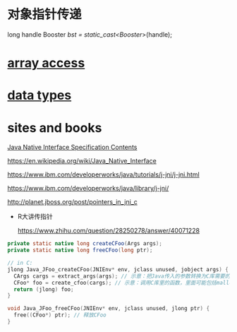 # 对象指针传递
long handle
Booster *bst = static_cast<Booster*>(handle);

# [array access](https://docs.oracle.com/javase/8/docs/technotes/guides/jni/spec/functions.html#GetPrimitiveArrayCritical_ReleasePrimitiveArrayCritical)


# [data types](https://docs.oracle.com/javase/8/docs/technotes/guides/jni/spec/types.html)
# sites and books
[Java Native Interface Specification Contents](https://docs.oracle.com/javase/8/docs/technotes/guides/jni/spec/jniTOC.html)

https://en.wikipedia.org/wiki/Java_Native_Interface

https://www.ibm.com/developerworks/java/tutorials/j-jni/j-jni.html

https://www.ibm.com/developerworks/java/library/j-jni/

http://planet.jboss.org/post/pointers_in_jni_c



- R大讲传指针

  https://www.zhihu.com/question/28250278/answer/40071228
```java
private static native long createCFoo(Args args);
private static native long freeCFoo(long ptr);
```

```c
// in C:
jlong Java_JFoo_createCFoo(JNIEnv* env, jclass unused, jobject args) {
  CArgs cargs = extract_args(args); // 示意：把Java传入的参数转换为C库需要的形式
  CFoo* foo = create_cfoo(cargs); // 示意：调用C库里的函数，里面可能包括malloc(sizeof(CFoo))调用
  return (jlong) foo;
}

void Java_JFoo_freeCFoo(JNIEnv* env, jclass unused, jlong ptr) {
  free((CFoo*) ptr); // 释放CFoo
}
```

